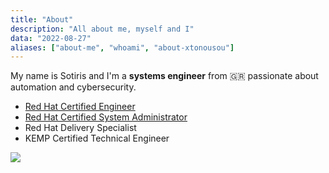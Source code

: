 ```yaml
---
title: "About"
description: "All about me, myself and I"
data: "2022-08-27"
aliases: ["about-me", "whoami", "about-xtonousou"]
---
```


My name is Sotiris and I'm a **systems engineer** from 🇬🇷 passionate about automation and cybersecurity.

* [Red Hat Certified Engineer](https://rhtapps.redhat.com/verify/?certId=200-110-880)
* [Red Hat Certified System Administrator](https://rhtapps.redhat.com/verify/?certId=200-110-880)
* Red Hat Delivery Specialist
* KEMP Certified Technical Engineer

![](https://media.giphy.com/media/IRZE8JX2BQikM/giphy.gif)

